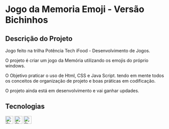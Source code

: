 # Jogo da Memoria Emoji - Versão Bichinhos

## Descrição do Projeto
Jogo feito na trilha Potência Tech iFood - Desenvolvimento de Jogos.

O projeto é criar um jogo da Memória utilizando os emojis do próprio windows.

O Objetivo praticar o uso de Html, CSS e Java Script. tendo em mente todos os conceitos de organização de projeto e boas práticas em codificação.

O projeto ainda está em desenvolvimento e vai ganhar updades.


## Tecnologias 
<img height="25px" alt="Static Badge" src="https://img.shields.io/badge/HTML-E34F26?logo=html5&logoColor=ffffff&labelColor=E34F26&color=E34F26&text_size=15&style=for-the-badge"> <img height="25px" alt="Static Badge" src="https://img.shields.io/badge/CSS 3-1572B6?logo=css3&logoColor=ffffff&labelColor=1572B6&color=1572B6&text_size=15&style=for-the-badge"> <img height="25" alt="Static Badge" src="https://img.shields.io/badge/JavaScript-F7DF1E?logo=javascript&logoColor=ffffff&labelColor=F7DF1E&color=F7DF1E&text_size=15&style=for-the-badge">

